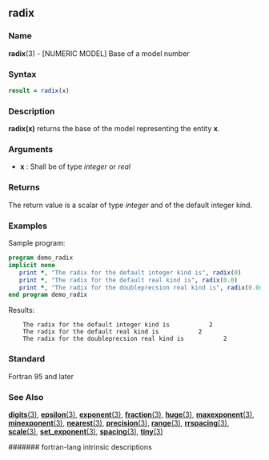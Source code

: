 ## radix
### __Name__

__radix__(3) - \[NUMERIC MODEL\] Base of a model number


### __Syntax__
```fortran
result = radix(x)
```
### __Description__

__radix(x)__ returns the base of the model representing the entity __x__.

### __Arguments__

  - __x__
    : Shall be of type _integer_ or _real_

### __Returns__

The return value is a scalar of type _integer_ and of the default integer
kind.

### __Examples__

Sample program:

```fortran
program demo_radix
implicit none
   print *, "The radix for the default integer kind is", radix(0)
   print *, "The radix for the default real kind is", radix(0.0)
   print *, "The radix for the doubleprecsion real kind is", radix(0.0d0)
end program demo_radix
```
  Results:
```text
    The radix for the default integer kind is           2
    The radix for the default real kind is           2
    The radix for the doubleprecsion real kind is           2
```

### __Standard__

Fortran 95 and later

### __See Also__

[__digits__(3)](DIGITS),
[__epsilon__(3)](EPSILON),
[__exponent__(3)](EXPONENT),
[__fraction__(3)](FRACTION),
[__huge__(3)](HUGE),
[__maxexponent__(3)](MAXEXPONENT),
[__minexponent__(3)](MINEXPONENT),
[__nearest__(3)](NEAREST),
[__precision__(3)](PRECISION),
[__range__(3)](RANGE),
[__rrspacing__(3)](RRSPACING),
[__scale__(3)](SCALE),
[__set\_exponent__(3)](SET_EXPONENT),
[__spacing__(3)](SPACING),
[__tiny__(3)](TINY)


####### fortran-lang intrinsic descriptions
